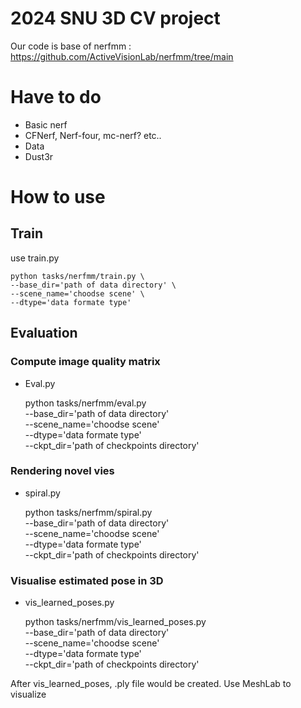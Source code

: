 # 2024 SNU 3D CV project

Our code is base of nerfmm : https://github.com/ActiveVisionLab/nerfmm/tree/main

# Have to do

- Basic nerf
- CFNerf, Nerf-four, mc-nerf? etc..
- Data
- Dust3r

# How to use

## Train
use train.py

    python tasks/nerfmm/train.py \
    --base_dir='path of data directory' \
    --scene_name='choodse scene' \
    --dtype='data formate type'
    
## Evaluation
### Compute image quality matrix
- Eval.py

    python tasks/nerfmm/eval.py \
    --base_dir='path of data directory' \
    --scene_name='choodse scene' \
    --dtype='data formate type' \
    --ckpt_dir='path of checkpoints directory'

### Rendering novel vies
- spiral.py

    python tasks/nerfmm/spiral.py \
    --base_dir='path of data directory' \
    --scene_name='choodse scene' \
    --dtype='data formate type' \
    --ckpt_dir='path of checkpoints directory'

### Visualise estimated pose in 3D
- vis_learned_poses.py

    python tasks/nerfmm/vis_learned_poses.py \
    --base_dir='path of data directory' \
    --scene_name='choodse scene' \
    --dtype='data formate type' \
    --ckpt_dir='path of checkpoints directory'

After vis_learned_poses, .ply file would be created. Use MeshLab to visualize
